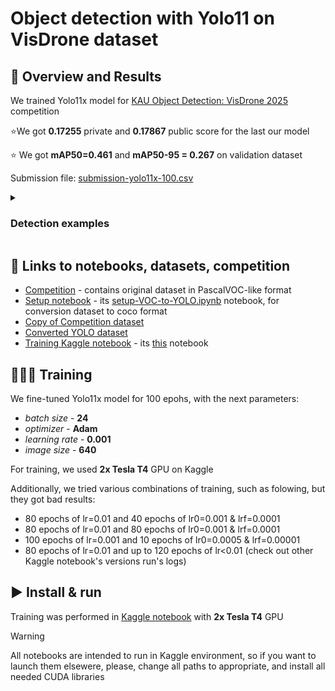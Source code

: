 # Object detection with Yolo11 on VisDrone dataset

## 🔎 Overview and Results
We trained Yolo11x model for  [KAU Object Detection: VisDrone 2025](https://www.kaggle.com/competitions/kau-object-detection-vis-drone-2025) competition

⭐We got **0.17255** private and **0.17867** public score for the last our model

⭐ We got  **mAP50=0.461**  and  **mAP50-95 = 0.267** on validation dataset

Submission file: [submission-yolo11x-100.csv](./submission-yolo11x-100.csv)
<details>
<summary>
 
###    Detection examples

</summary>

<p align="center">
 
<img src="./__results___files/__results___26_1.jpg" width=920/>
<img src="./__results___files/__results___25_1.png" width=920/>

</p>

</details>

## 🔗 Links to notebooks, datasets, competition
 * [Competition](https://www.kaggle.com/competitions/kau-object-detection-vis-drone-2025)  - contains original dataset in PascalVOC-like format 
 * [Setup notebook](https://www.kaggle.com/code/volodymyrhryniuk/kau-visdrone-2025-pascal-voc-to-yolo-format) - its [setup-VOC-to-YOLO.ipynb](./setup-VOC-to-YOLO.ipynb) notebook, for conversion dataset to coco format
 * [Copy of Competition dataset](https://www.kaggle.com/datasets/volodymyrhryniuk/visdrone-kau-copy/)
 * [Converted YOLO dataset](https://www.kaggle.com/datasets/volodymyrhryniuk/visdrone-kau-2025-dataset-yolo-format)
 * [Training Kaggle notebook](https://www.kaggle.com/code/volodymyrhryniuk/kau-visdrone-2025-yolov11x-training) - its [this](./kau-visdrone-2025-yolov11x-training.ipynb) notebook



## 🏋🏻‍♂️ Training
We fine-tuned Yolo11x model for 100 epohs, with the next parameters:
* *batch size* - **24**
* *optimizer* - **Adam**
* *learning rate* - **0.001**
* *image size* - **640**

For training, we used **2x Tesla T4** GPU on Kaggle

Additionally, we tried various combinations of training, such as folowing, but they got bad results:
 - 80 epochs of lr=0.01 and 40 epochs of lr0=0.001 & lrf=0.0001
 - 80 epochs of lr=0.01 and 80 epochs of lr0=0.001 & lrf=0.0001
 - 100 epochs of lr=0.001 and 10 epochs of lr0=0.0005 & lrf=0.00001
 - 80 epochs of lr=0.01 and up to 120 epochs of lr<0.01 (check out other Kaggle notebook's versions run's logs)


## ▶️ Install & run 
Training was performed in [Kaggle notebook](https://www.kaggle.com/code/volodymyrhryniuk/kau-visdrone-2025-yolov11x-training/) with **2x Tesla T4** GPU
> [!WARNING]
> All notebooks are intended to run in Kaggle environment, so if you want to launch them elsewere, please, change all paths to appropriate, and install all needed CUDA libraries
